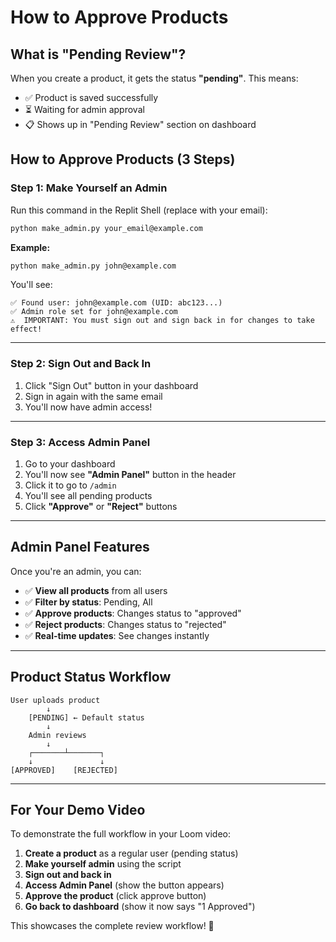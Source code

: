 # How to Approve Products

## What is "Pending Review"?

When you create a product, it gets the status **"pending"**. This means:
- ✅ Product is saved successfully
- ⏳ Waiting for admin approval
- 📋 Shows up in "Pending Review" section on dashboard

## How to Approve Products (3 Steps)

### **Step 1: Make Yourself an Admin**

Run this command in the Replit Shell (replace with your email):

```bash
python make_admin.py your_email@example.com
```

**Example:**
```bash
python make_admin.py john@example.com
```

You'll see:
```
✅ Found user: john@example.com (UID: abc123...)
✅ Admin role set for john@example.com
⚠️  IMPORTANT: You must sign out and sign back in for changes to take effect!
```

---

### **Step 2: Sign Out and Back In**

1. Click "Sign Out" button in your dashboard
2. Sign in again with the same email
3. You'll now have admin access!

---

### **Step 3: Access Admin Panel**

1. Go to your dashboard
2. You'll now see **"Admin Panel"** button in the header
3. Click it to go to `/admin`
4. You'll see all pending products
5. Click **"Approve"** or **"Reject"** buttons

---

## Admin Panel Features

Once you're an admin, you can:

- ✅ **View all products** from all users
- ✅ **Filter by status**: Pending, All
- ✅ **Approve products**: Changes status to "approved"
- ✅ **Reject products**: Changes status to "rejected"
- ✅ **Real-time updates**: See changes instantly

---

## Product Status Workflow

```
User uploads product
        ↓
    [PENDING] ← Default status
        ↓
    Admin reviews
        ↓
    ┌───────┴───────┐
    ↓               ↓
[APPROVED]    [REJECTED]
```

---

## For Your Demo Video

To demonstrate the full workflow in your Loom video:

1. **Create a product** as a regular user (pending status)
2. **Make yourself admin** using the script
3. **Sign out and back in**
4. **Access Admin Panel** (show the button appears)
5. **Approve the product** (click approve button)
6. **Go back to dashboard** (show it now says "1 Approved")

This showcases the complete review workflow! 🎉
